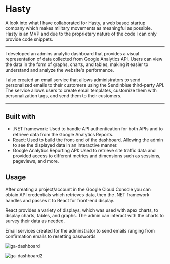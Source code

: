 # Hasty

A look into what I have collaborated for Hasty, a web based startup company which makes military movements as meaningful as possible. <br>
Hasty is an MVP and due to the proprietary nature of the code I can only provide code snippets. <br>

---

I developed an admins analytic dashboard that provides a visual representation of data collected from Google Analytics API. Users can view the data in the form of graphs, charts, and tables, making it easier to understand and analyze the website's performance.

I also created an email service that allows administrators to send personalized emails to their customers using the Sendinblue third-party API. The service allows users to create email templates, customize them with personalization tags, and send them to their customers. <br>

---
## Built with

* .NET framework: Used to handle API authentication for both APIs and to retrieve data from the Google Analytics Reports.
* React: Used to build the front-end of the dashboard. Allowing the admin to see the displayed data in an interactive manner. 
* Google Analytics Reporting API: Used to retrieve site traffic data and provided access to different metrics and dimensions such as sessions, pageviews, and more.

## Usage

After creating a project/account in the Google Cloud Console you can obtain API credentials which retrieves data, then the .NET framework handles and passes it to React for front-end display. <br>

React provides a variety of displays, which was used with apex charts, to display charts, tables, and graphs. The admin can interact with the charts to survey their data as needed. <br>

Email services created for the adminstrator to send emails ranging from confirmation emails to resetting passwords <br>

![ga-dashboard](https://user-images.githubusercontent.com/112028762/221646185-44113cf7-71ac-4eb7-a965-027a7f1427bb.jpg)

![ga-dashboard2](https://user-images.githubusercontent.com/112028762/221646199-618f1ac1-2a5e-497e-b4c6-1408cdaac398.jpg)


